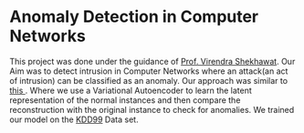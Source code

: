 # Anomaly Detection in Computer Networks
This project was done under the guidance of [Prof. Virendra Shekhawat](https://www.bits-pilani.ac.in/pilani/vsshekhawat/profile).
Our Aim was to detect intrusion in Computer Networks where an attack(an act of intrusion) can be classified as an anomaly. Our approach was similar to [this ](http://dm.snu.ac.kr/static/docs/TR/SNUDM-TR-2015-03.pdf).
Where we use a Variational Autoencoder to learn the latent representation of the normal instances and then compare the reconstruction with the original instance to check for anomalies.
We trained our model on the [KDD99](https://kdd.ics.uci.edu/databases/kddcup99/task.html) Data set.

